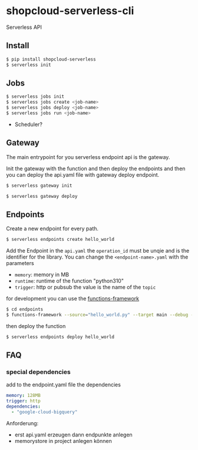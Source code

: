 # shopcloud-serverless-cli

Serverless API

## Install

````sh
$ pip install shopcloud-serverless
$ serverless init
````

## Jobs

```sh
$ serverless jobs init
$ serverless jobs create <job-name>
$ serverless jobs deploy <job-name>
$ serverless jobs run <job-name>
```

- Scheduler?

## Gateway

The main entrypoint for you serverless endpoint api is the gateway.

Init the gateway with the function and then deploy the endpoints and then you can deploy the api.yaml file with gateway deploy endpoint.

```sh
$ serverless gateway init
```

```sh
$ serverless gateway deploy
```


## Endpoints

Create a new endpoint for every path.

```sh
$ serverless endpoints create hello_world
```

Add the Endpoint in the `api.yaml` the `operation_id` must be unqie and is the identifier for the library.
You can change the `<endpoint-name>.yaml` with the parameters
- `memory`: memory in MB
- `runtime`: runtime of the function "python310"
- `trigger`: http or pubsub the value is the name of the `topic`

for development you can use the [functions-framework](https://github.com/GoogleCloudPlatform/functions-framework-python)

```sh
$ cd endpoints
$ functions-framework --source="hello_world.py" --target main --debug --port=8080
```

then deploy the function

```sh
$ serverless endpoints deploy hello_world
```

## FAQ

### special dependencies

add to the endpoint.yaml file the dependencies

```yaml
memory: 128MB
trigger: http
dependencies:
  - "google-cloud-bigquery"
```

Anforderung:
- erst api.yaml erzeugen dann endpunkte anlegen
- memorystore in project anlegen können
